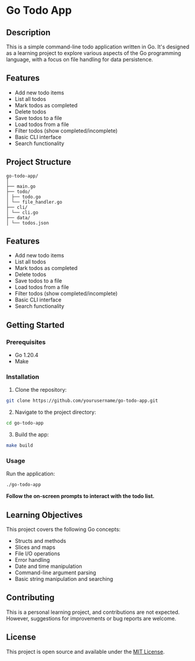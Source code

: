 # Go Todo App

## Description

This is a simple command-line todo application written in Go. It's designed as a learning project to explore various aspects of the Go programming language, with a focus on file handling for data persistence.

## Features

- Add new todo items
- List all todos
- Mark todos as completed
- Delete todos
- Save todos to a file
- Load todos from a file
- Filter todos (show completed/incomplete)
- Basic CLI interface
- Search functionality

## Project Structure
```
go-todo-app/
│
├── main.go
├── todo/
│ ├── todo.go
│ └── file_handler.go
├── cli/
│ └── cli.go
├── data/
│ └── todos.json
```

## Features

- Add new todo items
- List all todos
- Mark todos as completed
- Delete todos
- Save todos to a file
- Load todos from a file
- Filter todos (show completed/incomplete)
- Basic CLI interface
- Search functionality

## Getting Started

### Prerequisites

- Go 1.20.4
- Make

### Installation

1. Clone the repository:
```sh
git clone https://github.com/yourusername/go-todo-app.git

```

2. Navigate to the project directory:
```sh
cd go-todo-app
```

3. Build the app:

```sh
make build
```

### Usage

Run the application:

```sh
./go-todo-app

```

**Follow the on-screen prompts to interact with the todo list.**

## Learning Objectives

This project covers the following Go concepts:

- Structs and methods
- Slices and maps
- File I/O operations
- Error handling
- Date and time manipulation
- Command-line argument parsing
- Basic string manipulation and searching

## Contributing

This is a personal learning project, and contributions are not expected. However, suggestions for improvements or bug reports are welcome.

## License

This project is open source and available under the [MIT License](LICENSE).
